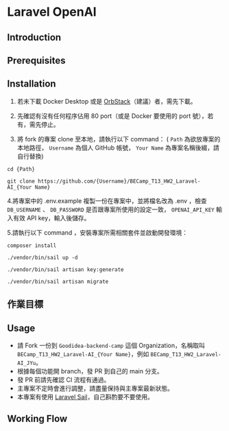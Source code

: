 # Laravel OpenAI

## Introduction

## Prerequisites

## Installation

1. 若未下載 Docker Desktop 或是 [OrbStack](https://orbstack.dev/)（建議）者，需先下載。

2. 先確認有沒有任何程序佔用 80 port（或是 Docker 要使用的 port 號），若有，需先停止。

3. 將 fork 的專案 clone 至本地，請執行以下 command：
( `Path` 為欲放專案的本地路徑， `Username` 為個人 GitHub 帳號， `Your Name` 為專案名稱後綴，請自行替換)
```
cd {Path}
```
```
git clone https://github.com/{Username}/BECamp_T13_HW2_Laravel-AI_{Your Name}
```

4.將專案中的 .env.example 複製一份在專案中，並將檔名改為 .env ，檢查 `DB_USERNAME` 、 `DB_PASSWORD` 是否跟專案所使用的設定一致， `OPENAI_API_KEY` 輸入有效 API key，輸入後儲存。

5.請執行以下 command ，安裝專案所需相關套件並啟動開發環境：
```
composer install
```
```
./vendor/bin/sail up -d
```
```
./vendor/bin/sail artisan key:generate
```
```
./vendor/bin/sail artisan migrate
```


## 作業目標

## Usage
- 請 Fork 一份到 `Goodidea-backend-camp` 這個 Organization，名稱取叫 `BECamp_T13_HW2_Laravel-AI_{Your Name}`，例如 `BECamp_T13_HW2_Laravel-AI_JYu`。
- 根據每個功能開 branch，發 PR 到自己的 main 分支。
- 發 PR 前請先確認 CI 流程有通過。
- 主專案不定時會進行調整，請盡量保持與主專案最新狀態。
- 本專案有使用 [Laravel Sail](https://laravel.com/docs/11.x/sail)，自己斟酌要不要使用。

## Working Flow